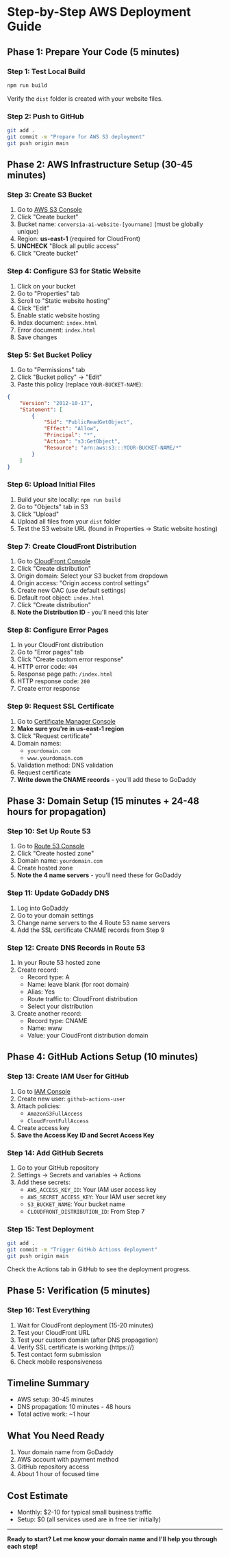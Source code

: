# Step-by-Step AWS Deployment Guide

## Phase 1: Prepare Your Code (5 minutes)

### Step 1: Test Local Build
```bash
npm run build
```
Verify the `dist` folder is created with your website files.

### Step 2: Push to GitHub
```bash
git add .
git commit -m "Prepare for AWS S3 deployment"
git push origin main
```

## Phase 2: AWS Infrastructure Setup (30-45 minutes)

### Step 3: Create S3 Bucket
1. Go to [AWS S3 Console](https://s3.console.aws.amazon.com/)
2. Click "Create bucket"
3. Bucket name: `conversia-ai-website-[yourname]` (must be globally unique)
4. Region: **us-east-1** (required for CloudFront)
5. **UNCHECK** "Block all public access"
6. Click "Create bucket"

### Step 4: Configure S3 for Static Website
1. Click on your bucket
2. Go to "Properties" tab
3. Scroll to "Static website hosting"
4. Click "Edit"
5. Enable static website hosting
6. Index document: `index.html`
7. Error document: `index.html`
8. Save changes

### Step 5: Set Bucket Policy
1. Go to "Permissions" tab
2. Click "Bucket policy" → "Edit"
3. Paste this policy (replace `YOUR-BUCKET-NAME`):

```json
{
    "Version": "2012-10-17",
    "Statement": [
        {
            "Sid": "PublicReadGetObject",
            "Effect": "Allow",
            "Principal": "*",
            "Action": "s3:GetObject",
            "Resource": "arn:aws:s3:::YOUR-BUCKET-NAME/*"
        }
    ]
}
```

### Step 6: Upload Initial Files
1. Build your site locally: `npm run build`
2. Go to "Objects" tab in S3
3. Click "Upload"
4. Upload all files from your `dist` folder
5. Test the S3 website URL (found in Properties → Static website hosting)

### Step 7: Create CloudFront Distribution
1. Go to [CloudFront Console](https://console.aws.amazon.com/cloudfront/)
2. Click "Create distribution"
3. Origin domain: Select your S3 bucket from dropdown
4. Origin access: "Origin access control settings"
5. Create new OAC (use default settings)
6. Default root object: `index.html`
7. Click "Create distribution"
8. **Note the Distribution ID** - you'll need this later

### Step 8: Configure Error Pages
1. In your CloudFront distribution
2. Go to "Error pages" tab
3. Click "Create custom error response"
4. HTTP error code: `404`
5. Response page path: `/index.html`
6. HTTP response code: `200`
7. Create error response

### Step 9: Request SSL Certificate
1. Go to [Certificate Manager Console](https://console.aws.amazon.com/acm/)
2. **Make sure you're in us-east-1 region**
3. Click "Request certificate"
4. Domain names:
   - `yourdomain.com`
   - `www.yourdomain.com`
5. Validation method: DNS validation
6. Request certificate
7. **Write down the CNAME records** - you'll add these to GoDaddy

## Phase 3: Domain Setup (15 minutes + 24-48 hours for propagation)

### Step 10: Set Up Route 53
1. Go to [Route 53 Console](https://console.aws.amazon.com/route53/)
2. Click "Create hosted zone"
3. Domain name: `yourdomain.com`
4. Create hosted zone
5. **Note the 4 name servers** - you'll need these for GoDaddy

### Step 11: Update GoDaddy DNS
1. Log into GoDaddy
2. Go to your domain settings
3. Change name servers to the 4 Route 53 name servers
4. Add the SSL certificate CNAME records from Step 9

### Step 12: Create DNS Records in Route 53
1. In your Route 53 hosted zone
2. Create record:
   - Record type: A
   - Name: leave blank (for root domain)
   - Alias: Yes
   - Route traffic to: CloudFront distribution
   - Select your distribution
3. Create another record:
   - Record type: CNAME
   - Name: www
   - Value: your CloudFront distribution domain

## Phase 4: GitHub Actions Setup (10 minutes)

### Step 13: Create IAM User for GitHub
1. Go to [IAM Console](https://console.aws.amazon.com/iam/)
2. Create new user: `github-actions-user`
3. Attach policies:
   - `AmazonS3FullAccess`
   - `CloudFrontFullAccess`
4. Create access key
5. **Save the Access Key ID and Secret Access Key**

### Step 14: Add GitHub Secrets
1. Go to your GitHub repository
2. Settings → Secrets and variables → Actions
3. Add these secrets:
   - `AWS_ACCESS_KEY_ID`: Your IAM user access key
   - `AWS_SECRET_ACCESS_KEY`: Your IAM user secret key
   - `S3_BUCKET_NAME`: Your bucket name
   - `CLOUDFRONT_DISTRIBUTION_ID`: From Step 7

### Step 15: Test Deployment
```bash
git add .
git commit -m "Trigger GitHub Actions deployment"
git push origin main
```

Check the Actions tab in GitHub to see the deployment progress.

## Phase 5: Verification (5 minutes)

### Step 16: Test Everything
1. Wait for CloudFront deployment (15-20 minutes)
2. Test your CloudFront URL
3. Test your custom domain (after DNS propagation)
4. Verify SSL certificate is working (https://)
5. Test contact form submission
6. Check mobile responsiveness

## Timeline Summary
- AWS setup: 30-45 minutes
- DNS propagation: 10 minutes - 48 hours
- Total active work: ~1 hour

## What You Need Ready
1. Your domain name from GoDaddy
2. AWS account with payment method
3. GitHub repository access
4. About 1 hour of focused time

## Cost Estimate
- Monthly: $2-10 for typical small business traffic
- Setup: $0 (all services used are in free tier initially)

---

**Ready to start? Let me know your domain name and I'll help you through each step!**